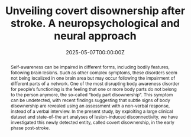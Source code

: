 ---
abstract: Self-awareness can be impaired in different forms, including bodily features, following brain lesions. Such as other complex symptoms, these disorders seem not being localized in one brain area but may occur following the impairment of different parts of a network. One of the most disrupting body awareness disorder for people’s functioning is the feeling that one or more body parts do not belong to the person anymore, the so-called “body part disownership”. This symptom can be undetected, with recent findings suggesting that subtle signs of body disownership are revealed using an assessment with a non-verbal response, instead of a verbal interview. In the present study, by exploiting a large clinical dataset and state-of-the art analyses of lesion-induced disconnectivity, we have investigated this newly detected entity, called covert disownership, in the early phase post-stroke.
authors:
- Eugénie Cataldo
- Eda Tipura
- Corrado Corradi-Dell'Acqua
- Thomas Martin
- Fabien Albert
- Frédéric Assal
- Patrik Vuilleumier
- admin
date: "2025-05-07T00:00:00Z"
doi: "10.1093/braincomms/fcaf217"
featured: true
image:
  caption: 'Image credit: [**Unsplash**](https://unsplash.com/photos/jdD8gXaTZsc)'
  focal_point: ""
  preview_only: true
projects: []
publication: 'Brain Communications, fcaf217, https://doi.org/10.1093/braincomms/fcaf217'
publication_short: "Brain Comm., fcaf217, https://doi.org/10.1093/braincomms/fcaf217"
publication_types:
- "2"
publishDate: "2025-06-04T00:00:00Z"
slides: 
summary: "After brain damage, patients can experience the lack of ownership of body parts. By exploiting a large dataset and state-of-the-art analyses, Cataldo et al. demonstrate that subtle forms of disownership are undetected post-stroke, and suggest the role of complex bilateral brain networks in the construction of body awareness in humans"
tags: [Bodily self-consciousness, Lack of ownership, Brain lesion analyses, Structural disconnection, Neuropsychology]
title: Unveiling covert disownership after stroke. A neuropsychological and neural approach
url_code: ""
url_dataset: ""
url_pdf: ""
url_poster: ""
url_project: ""
url_slides: ""
url_source: ""
url_video: ""
---